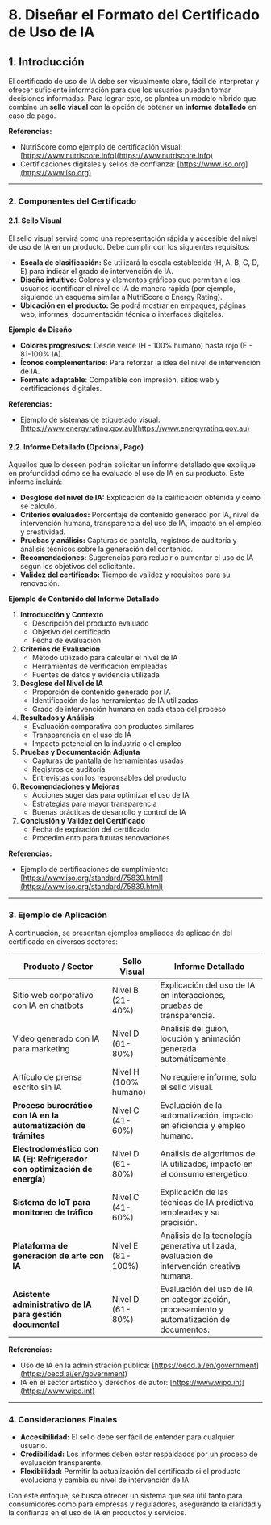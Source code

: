 # 8. Diseñar el Formato del Certificado de Uso de IA

## 1. Introducción

El certificado de uso de IA debe ser visualmente claro, fácil de interpretar y ofrecer suficiente información para que los usuarios puedan tomar decisiones informadas. Para lograr esto, se plantea un modelo híbrido que combine un **sello visual** con la opción de obtener un **informe detallado** en caso de pago.

**Referencias:**

* NutriScore como ejemplo de certificación visual: [https://www.nutriscore.info](https://www.nutriscore.info)
* Certificaciones digitales y sellos de confianza: [https://www.iso.org](https://www.iso.org)

***

### 2. Componentes del Certificado

#### **2.1. Sello Visual**

El sello visual servirá como una representación rápida y accesible del nivel de uso de IA en un producto. Debe cumplir con los siguientes requisitos:

* **Escala de clasificación:** Se utilizará la escala establecida (H, A, B, C, D, E) para indicar el grado de intervención de IA.
* **Diseño intuitivo:** Colores y elementos gráficos que permitan a los usuarios identificar el nivel de IA de manera rápida (por ejemplo, siguiendo un esquema similar a NutriScore o Energy Rating).
* **Ubicación en el producto:** Se podrá mostrar en empaques, páginas web, informes, documentación técnica o interfaces digitales.

**Ejemplo de Diseño**

* **Colores progresivos**: Desde verde (H - 100% humano) hasta rojo (E - 81-100% IA).
* **Íconos complementarios**: Para reforzar la idea del nivel de intervención de IA.
* **Formato adaptable**: Compatible con impresión, sitios web y certificaciones digitales.

**Referencias:**

* Ejemplo de sistemas de etiquetado visual: [https://www.energyrating.gov.au](https://www.energyrating.gov.au)

#### **2.2. Informe Detallado (Opcional, Pago)**

Aquellos que lo deseen podrán solicitar un informe detallado que explique en profundidad cómo se ha evaluado el uso de IA en su producto. Este informe incluirá:

* **Desglose del nivel de IA:** Explicación de la calificación obtenida y cómo se calculó.
* **Criterios evaluados:** Porcentaje de contenido generado por IA, nivel de intervención humana, transparencia del uso de IA, impacto en el empleo y creatividad.
* **Pruebas y análisis:** Capturas de pantalla, registros de auditoría y análisis técnicos sobre la generación del contenido.
* **Recomendaciones:** Sugerencias para reducir o aumentar el uso de IA según los objetivos del solicitante.
* **Validez del certificado:** Tiempo de validez y requisitos para su renovación.

**Ejemplo de Contenido del Informe Detallado**

1. **Introducción y Contexto**
   * Descripción del producto evaluado
   * Objetivo del certificado
   * Fecha de evaluación
2. **Criterios de Evaluación**
   * Método utilizado para calcular el nivel de IA
   * Herramientas de verificación empleadas
   * Fuentes de datos y evidencia utilizada
3. **Desglose del Nivel de IA**
   * Proporción de contenido generado por IA
   * Identificación de las herramientas de IA utilizadas
   * Grado de intervención humana en cada etapa del proceso
4. **Resultados y Análisis**
   * Evaluación comparativa con productos similares
   * Transparencia en el uso de IA
   * Impacto potencial en la industria o el empleo
5. **Pruebas y Documentación Adjunta**
   * Capturas de pantalla de herramientas usadas
   * Registros de auditoría
   * Entrevistas con los responsables del producto
6. **Recomendaciones y Mejoras**
   * Acciones sugeridas para optimizar el uso de IA
   * Estrategias para mayor transparencia
   * Buenas prácticas de desarrollo y control de IA
7. **Conclusión y Validez del Certificado**
   * Fecha de expiración del certificado
   * Procedimiento para futuras renovaciones

**Referencias:**

* Ejemplo de certificaciones de cumplimiento: [https://www.iso.org/standard/75839.html](https://www.iso.org/standard/75839.html)

***

### 3. Ejemplo de Aplicación

A continuación, se presentan ejemplos ampliados de aplicación del certificado en diversos sectores:

| Producto / Sector                                                          | Sello Visual          | Informe Detallado                                                                           |
| -------------------------------------------------------------------------- | --------------------- | ------------------------------------------------------------------------------------------- |
| Sitio web corporativo con IA en chatbots                                   | Nivel B (21-40%)      | Explicación del uso de IA en interacciones, pruebas de transparencia.                       |
| Video generado con IA para marketing                                       | Nivel D (61-80%)      | Análisis del guion, locución y animación generada automáticamente.                          |
| Artículo de prensa escrito sin IA                                          | Nivel H (100% humano) | No requiere informe, solo el sello visual.                                                  |
| **Proceso burocrático con IA en la automatización de trámites**            | Nivel C (41-60%)      | Evaluación de la automatización, impacto en eficiencia y empleo humano.                     |
| **Electrodoméstico con IA (Ej: Refrigerador con optimización de energía)** | Nivel D (61-80%)      | Análisis de algoritmos de IA utilizados, impacto en el consumo energético.                  |
| **Sistema de IoT para monitoreo de tráfico**                               | Nivel C (41-60%)      | Explicación de las técnicas de IA predictiva empleadas y su precisión.                      |
| **Plataforma de generación de arte con IA**                                | Nivel E (81-100%)     | Análisis de la tecnología generativa utilizada, evaluación de intervención creativa humana. |
| **Asistente administrativo de IA para gestión documental**                 | Nivel D (61-80%)      | Evaluación del uso de IA en categorización, procesamiento y automatización de documentos.   |

**Referencias:**

* Uso de IA en la administración pública: [https://oecd.ai/en/government](https://oecd.ai/en/government)
* IA en el sector artístico y derechos de autor: [https://www.wipo.int](https://www.wipo.int)

***

### 4. Consideraciones Finales

* **Accesibilidad:** El sello debe ser fácil de entender para cualquier usuario.
* **Credibilidad:** Los informes deben estar respaldados por un proceso de evaluación transparente.
* **Flexibilidad:** Permitir la actualización del certificado si el producto evoluciona y cambia su nivel de intervención de IA.

Con este enfoque, se busca ofrecer un sistema que sea útil tanto para consumidores como para empresas y reguladores, asegurando la claridad y la confianza en el uso de IA en productos y servicios.
